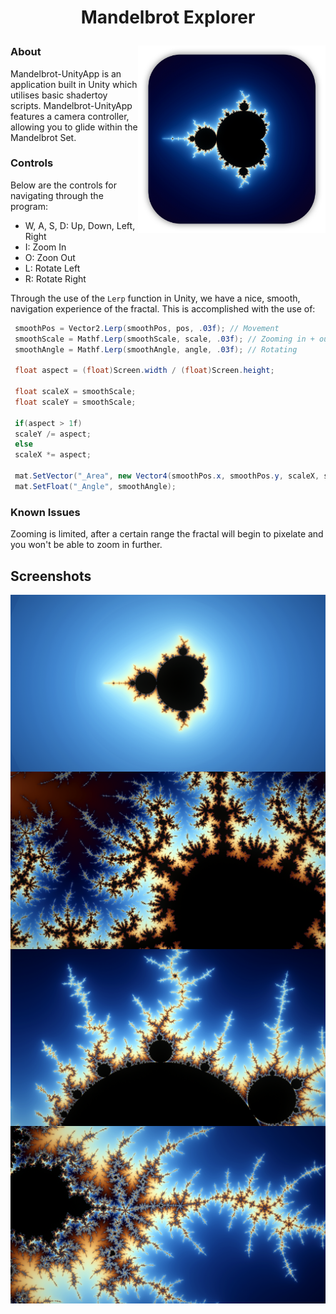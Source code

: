 # <p align="center">Mandelbrot Explorer</p>

<img align="right" width="300" height="300" src="https://github.com/JackGannonUK/Mandelbrot-UnityApp/blob/main/assets/mlogo.png">

### About
Mandelbrot-UnityApp is an application built in Unity which utilises basic shadertoy scripts. Mandelbrot-UnityApp features a camera controller, allowing you to glide within the Mandelbrot Set.

### Controls
Below are the controls for navigating through the program:

 - W, A, S, D: Up, Down, Left, Right
 - I: Zoom In
 - O: Zoon Out
 - L: Rotate Left
 - R: Rotate Right

Through the use of the `Lerp` function in Unity, we have a nice, smooth, navigation experience of the fractal. This is accomplished with the use of:

```cs
 smoothPos = Vector2.Lerp(smoothPos, pos, .03f); // Movement
 smoothScale = Mathf.Lerp(smoothScale, scale, .03f); // Zooming in + out
 smoothAngle = Mathf.Lerp(smoothAngle, angle, .03f); // Rotating
 
 float aspect = (float)Screen.width / (float)Screen.height;
 
 float scaleX = smoothScale;
 float scaleY = smoothScale;

 if(aspect > 1f)
 scaleY /= aspect;
 else
 scaleX *= aspect;

 mat.SetVector("_Area", new Vector4(smoothPos.x, smoothPos.y, scaleX, scaleY));
 mat.SetFloat("_Angle", smoothAngle);
```

### Known Issues

Zooming is limited, after a certain range the fractal will begin to pixelate and you won't be able to zoom in further.

## Screenshots

<img align="center" src="https://github.com/JackGannonUK/Mandelbrot-UnityApp/blob/main/assets/topview.png">
<img align="center" src="https://github.com/JackGannonUK/Mandelbrot-UnityApp/blob/main/assets/repeats.png">
<img align="center" src="https://github.com/JackGannonUK/Mandelbrot-UnityApp/blob/main/assets/outside.png">
<img align="center" src="https://github.com/JackGannonUK/Mandelbrot-UnityApp/blob/main/assets/branch.png">

